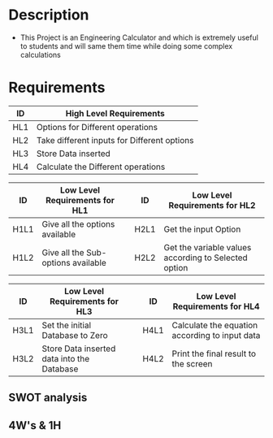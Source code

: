# Description
 * This Project is an Engineering Calculator and which is extremely useful to students and will same them time while doing some complex calculations    

# Requirements

<!-- Tables -->

| ID | High Level Requirements |
| -------- | -------------- |
| HL1 | Options for Different operations |
| HL2 | Take different inputs for Different options |
| HL3 | Store Data inserted |
| HL4 | Calculate the Different operations |


| ID | Low Level Requirements for HL1|  |ID | Low Level Requirements for HL2|
| -------- | -------------- | ---- |-------- | -------------- |
| H1L1 | Give all the options available|  |H2L1 | Get the input Option |
| H1L2 | Give all the Sub-options available|  |H2L2 | Get the variable values according to Selected option |



| ID | Low Level Requirements for HL3|  |ID | Low Level Requirements for HL4|
| -------- | -------------- | ---- | -------- | -------------- |
| H3L1 | Set the initial Database to Zero |  | H4L1 | Calculate the equation according to input data |
| H3L2 | Store Data inserted data into the Database |  | H4L2 | Print the final result to the screen |

## SWOT analysis

## 4W's & 1H

